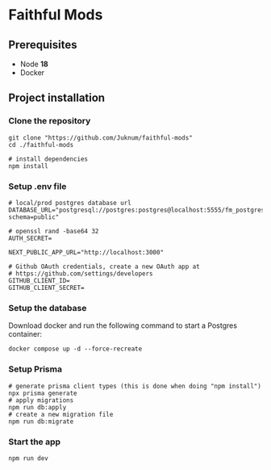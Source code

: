# Faithful Mods

## Prerequisites

- Node **18**
- Docker

## Project installation

### Clone the repository

```shell
git clone "https://github.com/Juknum/faithful-mods"
cd ./faithful-mods

# install dependencies
npm install
```

### Setup .env file

```properties
# local/prod postgres database url
DATABASE_URL="postgresql://postgres:postgres@localhost:5555/fm_postgres?schema=public"

# openssl rand -base64 32
AUTH_SECRET=

NEXT_PUBLIC_APP_URL="http://localhost:3000"

# Github OAuth credentials, create a new OAuth app at
# https://github.com/settings/developers
GITHUB_CLIENT_ID=
GITHUB_CLIENT_SECRET=
```

### Setup the database

Download docker and run the following command to start a Postgres container:

```shell
docker compose up -d --force-recreate
```

### Setup Prisma
```shell
# generate prisma client types (this is done when doing "npm install")
npx prisma generate
# apply migrations
npm run db:apply
# create a new migration file
npm run db:migrate
```

### Start the app

```shell
npm run dev
```
